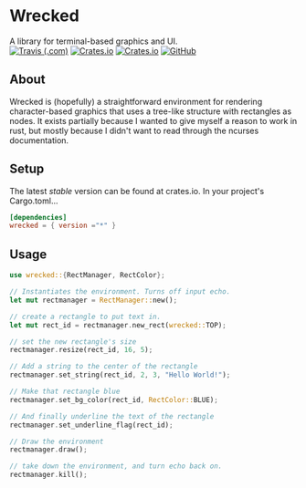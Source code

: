 # Wrecked
A library for terminal-based graphics and UI.<br/>
[![Travis (.com)](https://img.shields.io/travis/com/quintinfsmith/wrecked?style=flat-square)](https://travis-ci.com/github/quintinfsmith/wrecked)
[![Crates.io](https://img.shields.io/crates/d/wrecked?style=flat-square)](https://crates.io/crates/wrecked)
[![Crates.io](https://img.shields.io/crates/v/wrecked?style=flat-square)](https://crates.io/crates/wrecked)
[![GitHub](https://img.shields.io/github/license/quintinfsmith/wrecked?style=flat-square)](https://github.com/quintinfsmith/wrecked/blob/master/LICENSE)
## About
Wrecked is (hopefully) a straightforward environment for rendering character-based graphics that uses a tree-like structure with rectangles as nodes.
It exists partially because I wanted to give myself a reason to work in rust, but mostly because I didn't want to read through the ncurses documentation.

## Setup
The latest *stable* version can be found at crates.io.
In your project's Cargo.toml...
```toml
[dependencies]
wrecked = { version ="*" }
```

## Usage
```rust
use wrecked::{RectManager, RectColor};

// Instantiates the environment. Turns off input echo.
let mut rectmanager = RectManager::new();

// create a rectangle to put text in.
let mut rect_id = rectmanager.new_rect(wrecked::TOP);

// set the new rectangle's size
rectmanager.resize(rect_id, 16, 5);

// Add a string to the center of the rectangle
rectmanager.set_string(rect_id, 2, 3, "Hello World!");

// Make that rectangle blue
rectmanager.set_bg_color(rect_id, RectColor::BLUE);

// And finally underline the text of the rectangle
rectmanager.set_underline_flag(rect_id);

// Draw the environment
rectmanager.draw();

// take down the environment, and turn echo back on.
rectmanager.kill();
```

